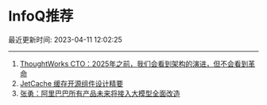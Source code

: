 # InfoQ推荐

最近更新时间: 2023-04-11 12:02:25

--- 
1. [ThoughtWorks CTO：2025年之前，我们会看到架构的演进，但不会看到革命](https://www.infoq.cn/article/XYlKxH5f3GjBflH31z9h) 
2. [JetCache 缓存开源组件设计精要](https://www.infoq.cn/article/cac316dcf2db8cc3d029c1065) 
3. [张勇：阿里巴巴所有产品未来将接入大模型全面改造](https://www.infoq.cn/article/7tuErOzX9lV5G8ffxfDE) 
